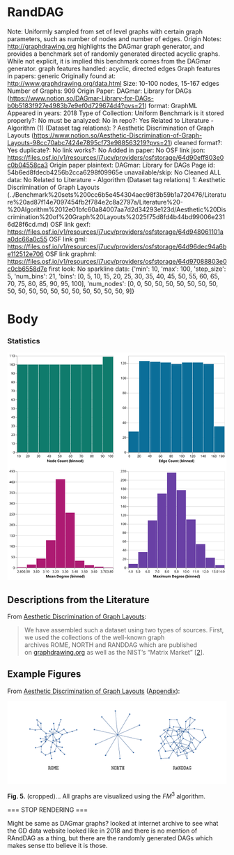 # RandDAG

Note: Uniformly sampled from set of level graphs with certain graph parameters, such as number of nodes and number of edges. 
Origin Notes: http://graphdrawing.org highlights the DAGmar graph generator, and provides a benchmark set of randomly generated directed acyclic graphs. While not explicit, it is implied this benchmark comes from the DAGmar generator. 
graph features handled: acyclic, directed edges
Graph features in papers: generic
Originally found at: http://www.graphdrawing.org/data.html
Size: 10-100 nodes, 15-167 edges
Number of Graphs: 909
Origin Paper: DAGmar: Library for DAGs (https://www.notion.so/DAGmar-Library-for-DAGs-b0b5183f927e4983b7e9ef0d729674d4?pvs=21)
format: GraphML
Appeared in years: 2018
Type of Collection: Uniform Benchmark
is it stored properly?: No
must be analyzed: No
In repo?: Yes
Related to Literature - Algorithm (1) (Dataset tag relations): ? Aesthetic Discrimination of Graph Layouts (https://www.notion.so/Aesthetic-Discrimination-of-Graph-Layouts-98cc70abc7424e7895cf73e988563219?pvs=21)
cleaned format?: Yes
duplicate?: No
link works?: No
Added in paper: No
OSF link json: https://files.osf.io/v1/resources/j7ucv/providers/osfstorage/64d90eff803e0c0b04558ca3
Origin paper plaintext: DAGmar: Library for DAGs
Page id: 54b6ed8fdecb4256b2cca6298f09965e
unavailable/skip: No
Cleaned ALL data: No
Related to Literature - Algorithm (Dataset tag relations) 1: Aesthetic Discrimination of Graph Layouts (../Benchmark%20sets%200cc6b5e454304aec98f3b59b1a720476/Literature%20ad87f14e7097454fb2f784e2c8a2797a/Literature%20-%20Algorithm%2012e01bfc60a84007aa7d2d34293e123d/Aesthetic%20Discrimination%20of%20Graph%20Layouts%2025f75d8fd4b44bd99006e2316d28f6cd.md)
OSF link gexf: https://files.osf.io/v1/resources/j7ucv/providers/osfstorage/64d948061101aa0dc66a0c55
OSF link gml: https://files.osf.io/v1/resources/j7ucv/providers/osfstorage/64d96dec94a6be112512e706
OSF link graphml: https://files.osf.io/v1/resources/j7ucv/providers/osfstorage/64d97088803e0c0cb6558d7e
first look: No
sparkline data: {'min': 10, 'max': 100, 'step_size': 5, 'num_bins': 21, 'bins': [0, 5, 10, 15, 20, 25, 30, 35, 40, 45, 50, 55, 60, 65, 70, 75, 80, 85, 90, 95, 100], 'num_nodes': [0, 0, 50, 50, 50, 50, 50, 50, 50, 50, 50, 50, 50, 50, 50, 50, 50, 50, 50, 50, 9]}

# Body

### Statistics

![four_in_one.svg](RandDAG%2054b6ed8fdecb4256b2cca6298f09965e/four_in_one.svg)

## Descriptions from the Literature

From [Aesthetic Discrimination of Graph Layouts](https://link.springer.com/chapter/10.1007/978-3-030-04414-5_12):

> We have assembled such a dataset using two types of sources. First, we used the collections of the well-known graph archives ROME, NORTH and RANDDAG which are published on [graphdrawing.org](http://www.graphdrawing.org/) as well as the NIST’s “Matrix Market” [[2](https://link.springer.com/chapter/10.1007/978-3-030-04414-5_12#ref-CR2)].
> 

## Example Figures

From [Aesthetic Discrimination of Graph Layouts](https://link.springer.com/chapter/10.1007/978-3-030-04414-5_12) ([Appendix](https://arxiv.org/abs/1809.01017)):

![Untitled](RandDAG%2054b6ed8fdecb4256b2cca6298f09965e/Untitled.png)

**Fig. 5.** (cropped)… All graphs are visualized using the $FM^3$ algorithm. 

=== STOP RENDERING ===

Might be same as DAGmar graphs? looked at internet archive to see what the GD data website looked like in 2018 and there is no mention of RAndDAG as a thing, but there are the randomly generated DAGs which makes sense tto believe it is those.